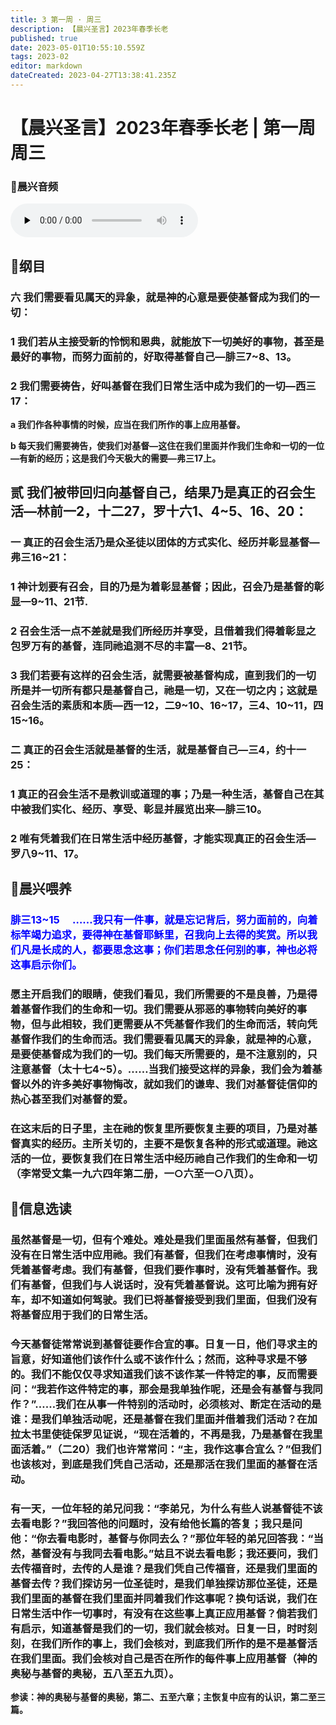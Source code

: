 ```yaml
---
title: 3 第一周 · 周三
description: 【晨兴圣言】2023年春季长老
published: true
date: 2023-05-01T10:55:10.559Z
tags: 2023-02
editor: markdown
dateCreated: 2023-04-27T13:38:41.235Z
---
```


# 【晨兴圣言】2023年春季长老 | 第一周周三
### 🎵晨兴音频
<audio id="audio" controls="" preload="none">
      <source id="mp3" src="/2023-02/week1/week1day3.mp3">
</audio>

## 📙纲目

### 六	我们需要看见属天的异象，就是神的心意是要使基督成为我们的一切：

### 1	我们若从主接受新的怜悯和恩典，就能放下一切美好的事物，甚至是最好的事物，而努力面前的，好取得基督自己—腓三7~8、13。

### 2	我们需要祷告，好叫基督在我们日常生活中成为我们的一切—西三17：

**a	我们作各种事情的时候，应当在我们所作的事上应用基督。**

**b	每天我们需要祷告，使我们对基督—这住在我们里面并作我们生命和一切的一位—有新的经历；这是我们今天极大的需要—弗三17上。**

## **贰	我们被带回归向基督自己，结果乃是真正的召会生活—林前一2，十二27，罗十六1、4~5、16、20：**

### 一	真正的召会生活乃是众圣徒以团体的方式实化、经历并彰显基督—弗三16~21：

### 1	神计划要有召会，目的乃是为着彰显基督；因此，召会乃是基督的彰显—9~11、21节.

### 2	召会生活一点不差就是我们所经历并享受，且借着我们得着彰显之包罗万有的基督，连同祂追测不尽的丰富—8、21节。

### 3	我们若要有这样的召会生活，就需要被基督构成，直到我们的一切所是并一切所有都只是基督自己，祂是一切，又在一切之内；这就是召会生活的素质和本质—西一12，二9~10、16~17，三4、10~11，四15~16。

### 二	真正的召会生活就是基督的生活，就是基督自己—三4，约十一25：

### 1	真正的召会生活不是教训或道理的事；乃是一种生活，基督自己在其中被我们实化、经历、享受、彰显并展览出来—腓三10。

### 2	唯有凭着我们在日常生活中经历基督，才能实现真正的召会生活—罗八9~11、17。

## 📙晨兴喂养

### <font color=blue> **腓三13~15	&emsp;……我只有一件事，就是忘记背后，努力面前的，向着标竿竭力追求，要得神在基督耶稣里，召我向上去得的奖赏。所以我们凡是长成的人，都要思念这事；你们若思念任何别的事，神也必将这事启示你们。**</font>

### 愿主开启我们的眼睛，使我们看见，我们所需要的不是良善，乃是得着基督作我们的生命和一切。我们需要从邪恶的事物转向美好的事物，但与此相较，我们更需要从不凭基督作我们的生命而活，转向凭基督作我们的生命而活。我们需要看见属天的异象，就是神的心意，是要使基督成为我们的一切。我们每天所需要的，是不注意别的，只注意基督（太十七4~5）。……当我们接受这样的异象，我们会为着基督以外的许多美好事物悔改，就如我们的谦卑、我们对基督徒信仰的热心甚至我们对基督的爱。

### 在这末后的日子里，主在祂的恢复里所要恢复主要的项目，乃是对基督真实的经历。主所关切的，主要不是恢复各种的形式或道理。祂这活的一位，要恢复我们在日常生活中经历祂自己作我们的生命和一切（李常受文集一九六四年第二册，一○六至一○八页）。

## 📙信息选读

### 虽然基督是一切，但有个难处。难处是我们里面虽然有基督，但我们没有在日常生活中应用祂。我们有基督，但我们在考虑事情时，没有凭着基督考虑。我们有基督，但我们要作事时，没有凭着基督作。我们有基督，但我们与人说话时，没有凭着基督说。这可比喻为拥有好车，却不知道如何驾驶。我们已将基督接受到我们里面，但我们没有将基督应用于我们的日常生活。

### 今天基督徒常常说到基督徒要作合宜的事。日复一日，他们寻求主的旨意，好知道他们该作什么或不该作什么；然而，这种寻求是不够的。我们不能仅仅寻求知道我们该不该作某一件特定的事，反而需要问：“我若作这件特定的事，那会是我单独作呢，还是会有基督与我同作？”……我们在从事一件特别的活动时，必须核对、断定在活动的是谁：是我们单独活动呢，还是基督在我们里面并借着我们活动？在加拉太书里使徒保罗见证说，“现在活着的，不再是我，乃是基督在我里面活着。”（二20）我们也许常常问：“主，我作这事合宜么？”但我们也该核对，到底是我们凭自己活动，还是那活在我们里面的基督在活动。

### 有一天，一位年轻的弟兄问我：“李弟兄，为什么有些人说基督徒不该去看电影？”我回答他的问题时，没有给他长篇的答复；我只是问他：“你去看电影时，基督与你同去么？”那位年轻的弟兄回答我：“当然，基督没有与我同去看电影。”姑且不说去看电影；我还要问，我们去传福音时，去传的人是谁？是我们凭自己传福音，还是我们里面的基督去传？我们探访另一位圣徒时，是我们单独探访那位圣徒，还是我们里面的基督在我们里面并同着我们作这事呢？换句话说，我们在日常生活中作一切事时，有没有在这些事上真正应用基督？倘若我们有启示，知道基督是我们的一切，我们就会核对。日复一日，时时刻刻，在我们所作的事上，我们会核对，到底我们所作的是不是基督活在我们里面。我们会核对自己是否在所作的每件事上应用基督（神的奥秘与基督的奥秘，五八至五九页）。

**参读：神的奥秘与基督的奥秘，第二、五至六章；主恢复中应有的认识，第二至三篇。**
<!-- Google tag (gtag.js) -->
<script async src="https://www.googletagmanager.com/gtag/js?id=G-1P8709Z16T"></script>
<script>
  window.dataLayer = window.dataLayer || [];
  function gtag(){dataLayer.push(arguments);}
  gtag('js', new Date());

  gtag('config', 'G-1P8709Z16T');
</script>